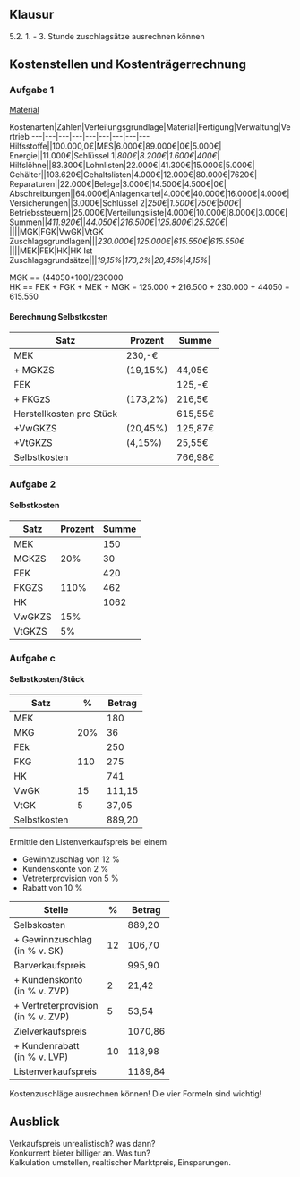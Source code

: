 ## Klausur
5.2. 1. - 3. Stunde
zuschlagsätze ausrechnen können

## Kostenstellen und Kostenträgerrechnung

### Aufgabe 1
[Material](./Material/20180129_Kostenstellenrechnung_Bearbeitet.pdf)


Kostenarten|Zahlen|Verteilungsgrundlage|Material|Fertigung|Verwaltung|Vertrieb
---|---|---|---|---|---|---|---|---
Hilfsstoffe||100.000,0€|MES|6.000€|89.000€|0€|5.000€|
Energie||11.000€|Schlüssel 1|*800€*|*8.200€*|*1.600€*|*400€*|
Hilfslöhne||83.300€|Lohnlisten|22.000€|41.300€|15.000€|5.000€|
Gehälter||103.620€|Gehaltslisten|4.000€|12.000€|80.000€|7620€|
Reparaturen||22.000€|Belege|3.000€|14.500€|4.500€|0€|
Abschreibungen||64.000€|Anlagenkartei|4.000€|40.000€|16.000€|4.000€|
Versicherungen||3.000€|Schlüssel 2|*250€*|*1.500€*|*750€*|*500€*|
Betriebssteuern||25.000€|Verteilungsliste|4.000€|10.000€|8.000€|3.000€|
Summen||*411.920€*||*44.050€*|*216.500€*|*125.800€*|*25.520€*|
||||MGK|FGK|VwGK|VtGK
Zuschlagsgrundlagen|||*230.000€*|*125.000€*|*615.550€*|*615.550€*
||||MEK|FEK|HK|HK
Ist Zuschlagsgrundsätze|||*19,15%*|*173,2%*|*20,45%*|*4,15%*|

MGK == (44050*100)/230000  
HK == FEK + FGK + MEK + MGK = 125.000 + 216.500 + 230.000 + 44050 = 615.550  


#### Berechnung Selbstkosten
Satz|Prozent|Summe
---|---|---
MEK|230,-€  
\+ MGKZS|(19,15%)|44,05€  
FEK||125,-€  
\+ FKGzS|(173,2%)|216,5€  
Herstellkosten pro Stück||615,55€  
\+VwGKZS|(20,45%)|125,87€
\+VtGKZS|(4,15%)|25,55€
Selbstkosten||766,98€

### Aufgabe 2
#### Selbstkosten
Satz|Prozent|Summe
---|---|---
MEK||150
MGKZS|20%|30
FEK||420
FKGZS|110%|462
HK||1062
VwGKZS|15%|
VtGKZS|5%|

### Aufgabe c
#### Selbstkosten/Stück

Satz|%|Betrag
---|---|---
MEK||180
MKG| 20%|36
FEk||250
FKG|110|275
HK||741
VwGK|15|111,15
VtGK|5|37,05
Selbstkosten||889,20

Ermittle den Listenverkaufspreis bei einem 
- Gewinnzuschlag von 12 %
- Kundenskonte von 2 %
- Vetreterprovision von 5 %
- Rabatt von 10 %

Stelle|%|Betrag
---|---|---
Selbskosten||889,20
\+ Gewinnzuschlag<br>(in % v. SK)|12|106,70
Barverkaufspreis||995,90
\+ Kundenskonto<br>(in % v. ZVP)|2|21,42
\+ Vertreterprovision<br>(in % v. ZVP)|5|53,54
Zielverkaufspreis||1070,86
\+ Kundenrabatt<br>(in % v. LVP)|10|118,98
Listenverkaufspreis||1189,84

Kostenzuschläge ausrechnen können! Die vier Formeln sind wichtig!

## Ausblick
Verkaufspreis unrealistisch? was dann?  
Konkurrent bieter billiger an. Was tun?  
Kalkulation umstellen, realtischer Marktpreis, Einsparungen.